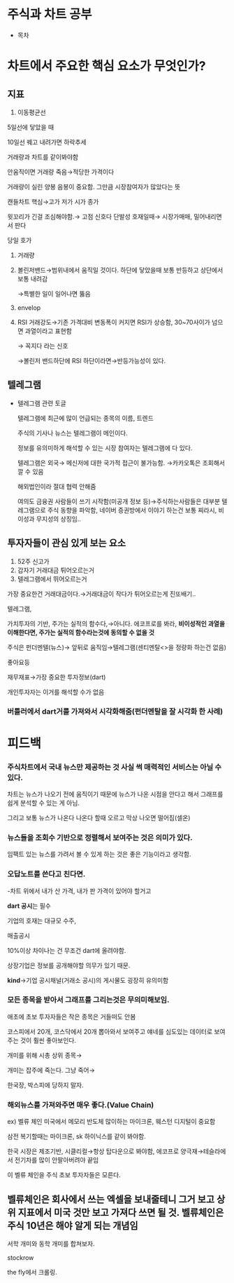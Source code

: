# 주식과 차트 공부

- 목차



# 차트에서 주요한 핵심 요소가 무엇인가?

## 지표

1. 이동평균선

5일선에 닿았을 때

10일선 꿰고 내려가면 하락추세

거래량과 차트를 같이봐야함

안움직이면 거래량 죽음→적당한 가격이다

거래량이 실린 양봉 음봉이 중요함. 그만큼 시장참여자가 많았다는 뜻

캔들차트 핵심→고가 저가 시가 종가

윗꼬리가 긴걸 조심해야함.→ 고점 신호다 단발성 호재일때→ 시장가매매, 밀어내리면서 판다

당일 호가

1. 거래량
2. 볼린저밴드→범위내에서 움직일 것이다. 하단에 닿았을때 보통 반등하고 상단에서 보통 내려감

   →특별한 일이 일어나면 뚫음

3. envelop
4. RSI 거래강도→기존 가격대비 변동폭이 커지면 RSI가 상승함, 30~70사이가 넘으면 과열이라고 표현함

   → 꼭지다 라는 신호

   →볼린저 밴드하단에 RSI 하단이라면→반등가능성이 있다.


## 텔레그램

- 텔레그램 관련 토글

  텔레그램에 최근에 많이 언급되는 종목의 이름, 트렌드

  주식의 기사나 뉴스는 텔레그램이 메인이다.

  정보를 유의미하게 해석할 수 있는 시장 참여자는 텔레그램에 다 있다.

  텔레그램은 외국→ 메신저에 대한 국가적 접근이 불가능함. →카카오톡은 조회해서 깔 수 있음

  해외법인이라 절대 협력 안해줌

  여의도 금융권 사람들이 쓰기 시작함(미공개 정보 등)→주식하는사람들은 대부분 텔레그램으로 주식 동향을 파악함, 네이버 증권방에서 이야기 하는건 보통 찌라시, 비이성과 무지성의 상징임..


## 투자자들이 관심 있게 보는 요소

1. 52주 신고가
2. 갑자기 거래대금 튀어오르는거
3. 텔레그램에서 뛰어오르는거

가장 중요한건 거래대금이다.→거래대금이 작다가 튀어오르는게 진또배기..

텔레그램,

가치투자의 기반, 주가는 실적의 함수다,→아니다. 에코프로를 봐라, **비이성적인 과열을 이해한다면, 주가는 실적의 함수라는것에 동의할 수 없을 것**

주식은 펀더멘텔(뉴스)→ 앞뒤로 움직임→텔레그램(센티멘탈<>을 정량화 하는건 없음)

좋아요등

재무재표→가장 중요한 투자정보(dart)

개인투자자는 이거를 해석할 수가 없음

### 버틀러에서 dart거를 가져와서 시각화해줌(펀더멘탈을 잘 시각화 한 사례)

# 피드백

### 주식차트에서 국내 뉴스만 제공하는 것 사실 썩 매력적인 서비스는 아닐 수 있다.

차트는 뉴스가 나오기 전에 움직이기 때문에 뉴스가 나온 시점을 안다고 해서 그래프를 쉽게 분석할 수 있는 게 아님.

그리고 보통 뉴스가 나온다 나온다 할때 오르고 막상 나오면 떨어짐(셀온)

### 뉴스들을 조회수 기반으로 정렬해서 보여주는 것은 의미가 있다.

임팩트 있는 뉴스를 가려서 볼 수 있게 하는 것은 좋은 기능이라고 생각함.

### 오답노트를 쓴다고 친다면.

-차트 위에서 내가 산 가격, 내가 판 가격이 있어야 할거고

**dart 공시**는 필수

기업의 호재는 대규모 수주,

매출공시

10%이상 차이나는 건 무조건 dart에 올려야함.

상장기업은 정보를 공개해야할 의무가 있기 때문.

**kind**→기업 공시채널(거래소 공시)의 게시물도 굉장히 유의미함

### 모든 종목을 받아서 그래프를 그리는것은 무의미해보임.

애초에 초보 투자자들은 작은 종목은 거들떠도 안봄

코스피에서 20개, 코스닥에서 20개 뽑아와서 보여주고 얘네를 심도있는 데이터로 보여주는 것이 훨씬 좋아보인다.

개미를 위해 시총 상위 종목→

개미는 잡주에 죽는다. 그냥 죽어→

한국장, 박스피에 당하지 말자.

### **해외뉴스를 가져와주면 매우 좋다.(Value Chain)**

ex) 벨류 체인 미국에서 메모리 반도체 많이하는 마이크론, 웨스턴 디지털이 중요함

삼전 복기할때는 마이크론, sk 하이닉스를 같이 봐야함.

한국 시장은 제조기반, 시클리컬→항상 탑다운으로 봐야함, 에코프로 양극재→테슬라에서 전기차를 많이 안팔아버려야 끝임

이 벨류 체인을 주식 초보 투자자들은 모른다.

## 벨류체인은 회사에서 쓰는 엑셀을 보내줄테니 그거 보고 상위 지표에서 미국 것만 보고 가져다 쓰면 될 것. 벨류체인은 주식 10년은 해야 알게 되는 개념임

서학 개미와 동학 개미를 합쳐보자.

stockrow

the fly에서 크롤링.